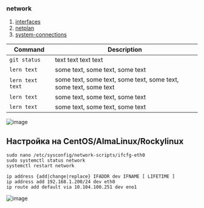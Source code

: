 ### network
1. [interfaces](interfaces)
2. [netplan](netplan)
3. [system-connections](system-connections)

| Command | Description |
| ------- | ----------- |
| `git status` | text text text text |
| `lern text` | some text, some text, some text |
| `lern text text` | some text, some text, some text, some text, some text, some text |
| `lern text` | some text, some text, some text |
| `lern text` | some text, some text, some text |

![image](https://github.com/user-attachments/assets/d85aae53-7928-4cc3-87aa-d9fe85e6f417)


## Настройка на CentOS/AlmaLinux/Rockylinux

```
sudo nano /etc/sysconfig/network-scripts/ifcfg-eth0
sudo systemctl status network
systemctl restart network
```

```
ip address {add|change|replace} IFADDR dev IFNAME [ LIFETIME ]
ip address add 192.168.1.200/24 dev eth0
ip route add default via 10.104.100.251 dev eno1
```

![image](https://github.com/user-attachments/assets/331d1133-498e-4044-b302-014d8008b9fa)



